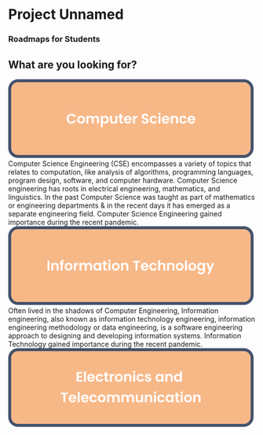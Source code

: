 # Project Unnamed
### Roadmaps for Students

## What are you looking for?

[![computerscience](images/computerscience.svg)](https://shivam5522.github.io/Project_Unnamed/cs/index.html) </br>
Computer Science Engineering (CSE) encompasses a variety of topics that relates to computation, like analysis of algorithms, programming languages, program design, software, and computer hardware. Computer Science engineering has roots in electrical engineering, mathematics, and linguistics. In the past Computer Science was taught as part of mathematics or engineering departments & in the recent days it has emerged as a separate engineering field. Computer Science Engineering gained importance during the recent pandemic.</br>
[![informationtechnology](images/informationtechnology.svg)](https://shivam5522.github.io/Project_Unnamed/it/index.html) </br>
Often lived in the shadows of Computer Engineering, Information engineering, also known as information technology engineering, information engineering methodology or data engineering, is a software engineering approach to designing and developing information systems. Information Technology gained importance during the recent pandemic.</br>
[![electronicsandtelecommunication](images/electronicsandtelecommunication.svg)](https://shivam5522.github.io/Project_Unnamed/extc/index.html) </br>
